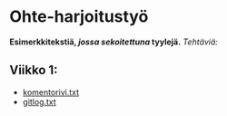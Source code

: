 # Ohte-harjoitustyö #
**Esimerkkitekstiä, *jossa sekoitettuna* tyylejä.**
*Tehtäviä:*
## Viikko 1: ##
* [komentorivi.txt](https://github.com/AlaNeponen/Ohjelmistotekniikka-harjoitustyo/blob/master/laskarit/viikko1/komentorivi.txt)
* [gitlog.txt](https://github.com/AlaNeponen/Ohjelmistotekniikka-harjoitustyo/blob/master/laskarit/viikko1/gitlog.txt)
